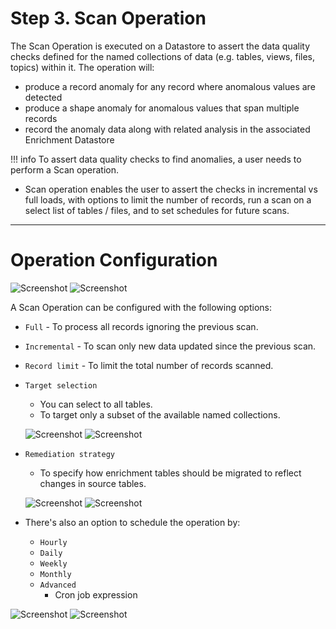 # Step 3. Scan Operation


The Scan Operation is executed on a Datastore to assert the data quality checks defined for the named collections of data (e.g. tables, views, files, topics) within it. The operation will:



* produce a record anomaly for any record where anomalous values are detected
* produce a shape anomaly for anomalous values that span multiple records
* record the anomaly data along with related analysis in the associated Enrichment Datastore

!!! info
    To assert data quality checks to find anomalies, a user needs to perform a Scan operation. 

* Scan operation enables the user to assert the checks in incremental vs full loads, with options to limit the number of records, run a scan on a select list of tables / files, and to set schedules for future scans. 

---
# Operation Configuration

![Screenshot](../assets/operations/operation-scan-light.png#only-light)
![Screenshot](../assets/operations/operation-scan-dark.png#only-dark)

A Scan Operation can be configured with the following options:

* `Full` - To process all records ignoring the previous scan.
* `Incremental` - To scan only new data updated since the previous scan.
* `Record limit` - To limit the total number of records scanned.

* `Target selection` 
    - You can select to all tables.
    - To target only a subset of the available named collections.

    ![Screenshot](../assets/operations/operation-scan-specific-tables-light.png#only-light)
    ![Screenshot](../assets/operations/operation-scan-specific-tables-dark.png#only-dark)

* `Remediation strategy`

    - To specify how enrichment tables should be migrated to reflect changes in source tables.

    ![Screenshot](../assets/operations/remediation-strategy-light.png#only-light)
    ![Screenshot](../assets/operations/remediation-strategy-dark.png#only-dark)

* There's also an option to schedule the operation by:
    - `Hourly`
    - `Daily`
    - `Weekly`
    - `Monthly`
    - `Advanced`
        - Cron job expression

![Screenshot](../assets/operations/scheduling-a-profile-light.png#only-light)
![Screenshot](../assets/operations/scheduling-a-profile-dark.png#only-dark)
